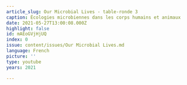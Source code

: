 ```yaml
---
article_slug: Our Microbial Lives - table-ronde 3
caption: Écologies microbiennes dans les corps humains et animaux
date: 2021-05-27T13:00:08.000Z
highlight: false
id: mAEoGVjHjUQ
index: 0
issue: content/issues/Our Microbial Lives.md
language: French
picture: ''
type: youtube
years: 2021

---
```

